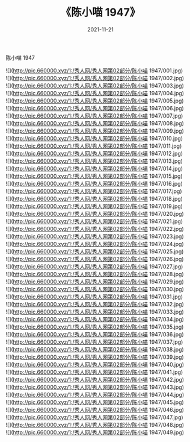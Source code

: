 ﻿---
layout: post
title:  《陈小喵 1947》
date:   2021-11-21
img: http://pic.660000.xyz/1:/秀人网/秀人网第02部分/陈小喵 1947/000.jpg
categories: [美女, 清纯, 唯美]
---

陈小喵 1947

  ![](http://pic.660000.xyz/1:/秀人网/秀人网第02部分/陈小喵 1947/001.jpg) <br> ![](http://pic.660000.xyz/1:/秀人网/秀人网第02部分/陈小喵 1947/002.jpg) <br> ![](http://pic.660000.xyz/1:/秀人网/秀人网第02部分/陈小喵 1947/003.jpg) <br> ![](http://pic.660000.xyz/1:/秀人网/秀人网第02部分/陈小喵 1947/004.jpg) <br> ![](http://pic.660000.xyz/1:/秀人网/秀人网第02部分/陈小喵 1947/005.jpg) <br> ![](http://pic.660000.xyz/1:/秀人网/秀人网第02部分/陈小喵 1947/006.jpg) <br> ![](http://pic.660000.xyz/1:/秀人网/秀人网第02部分/陈小喵 1947/007.jpg) <br> ![](http://pic.660000.xyz/1:/秀人网/秀人网第02部分/陈小喵 1947/008.jpg) <br> ![](http://pic.660000.xyz/1:/秀人网/秀人网第02部分/陈小喵 1947/009.jpg) <br> ![](http://pic.660000.xyz/1:/秀人网/秀人网第02部分/陈小喵 1947/010.jpg) <br> ![](http://pic.660000.xyz/1:/秀人网/秀人网第02部分/陈小喵 1947/011.jpg) <br> ![](http://pic.660000.xyz/1:/秀人网/秀人网第02部分/陈小喵 1947/012.jpg) <br> ![](http://pic.660000.xyz/1:/秀人网/秀人网第02部分/陈小喵 1947/013.jpg) <br> ![](http://pic.660000.xyz/1:/秀人网/秀人网第02部分/陈小喵 1947/014.jpg) <br> ![](http://pic.660000.xyz/1:/秀人网/秀人网第02部分/陈小喵 1947/015.jpg) <br> ![](http://pic.660000.xyz/1:/秀人网/秀人网第02部分/陈小喵 1947/016.jpg) <br> ![](http://pic.660000.xyz/1:/秀人网/秀人网第02部分/陈小喵 1947/017.jpg) <br> ![](http://pic.660000.xyz/1:/秀人网/秀人网第02部分/陈小喵 1947/018.jpg) <br> ![](http://pic.660000.xyz/1:/秀人网/秀人网第02部分/陈小喵 1947/019.jpg) <br> ![](http://pic.660000.xyz/1:/秀人网/秀人网第02部分/陈小喵 1947/020.jpg) <br> ![](http://pic.660000.xyz/1:/秀人网/秀人网第02部分/陈小喵 1947/021.jpg) <br> ![](http://pic.660000.xyz/1:/秀人网/秀人网第02部分/陈小喵 1947/022.jpg) <br> ![](http://pic.660000.xyz/1:/秀人网/秀人网第02部分/陈小喵 1947/023.jpg) <br> ![](http://pic.660000.xyz/1:/秀人网/秀人网第02部分/陈小喵 1947/024.jpg) <br> ![](http://pic.660000.xyz/1:/秀人网/秀人网第02部分/陈小喵 1947/025.jpg) <br> ![](http://pic.660000.xyz/1:/秀人网/秀人网第02部分/陈小喵 1947/026.jpg) <br> ![](http://pic.660000.xyz/1:/秀人网/秀人网第02部分/陈小喵 1947/027.jpg) <br> ![](http://pic.660000.xyz/1:/秀人网/秀人网第02部分/陈小喵 1947/028.jpg) <br> ![](http://pic.660000.xyz/1:/秀人网/秀人网第02部分/陈小喵 1947/029.jpg) <br> ![](http://pic.660000.xyz/1:/秀人网/秀人网第02部分/陈小喵 1947/030.jpg) <br> ![](http://pic.660000.xyz/1:/秀人网/秀人网第02部分/陈小喵 1947/031.jpg) <br> ![](http://pic.660000.xyz/1:/秀人网/秀人网第02部分/陈小喵 1947/032.jpg) <br> ![](http://pic.660000.xyz/1:/秀人网/秀人网第02部分/陈小喵 1947/033.jpg) <br> ![](http://pic.660000.xyz/1:/秀人网/秀人网第02部分/陈小喵 1947/034.jpg) <br> ![](http://pic.660000.xyz/1:/秀人网/秀人网第02部分/陈小喵 1947/035.jpg) <br> ![](http://pic.660000.xyz/1:/秀人网/秀人网第02部分/陈小喵 1947/036.jpg) <br> ![](http://pic.660000.xyz/1:/秀人网/秀人网第02部分/陈小喵 1947/037.jpg) <br> ![](http://pic.660000.xyz/1:/秀人网/秀人网第02部分/陈小喵 1947/038.jpg) <br> ![](http://pic.660000.xyz/1:/秀人网/秀人网第02部分/陈小喵 1947/039.jpg) <br> ![](http://pic.660000.xyz/1:/秀人网/秀人网第02部分/陈小喵 1947/040.jpg) <br> ![](http://pic.660000.xyz/1:/秀人网/秀人网第02部分/陈小喵 1947/041.jpg) <br> ![](http://pic.660000.xyz/1:/秀人网/秀人网第02部分/陈小喵 1947/042.jpg) <br> ![](http://pic.660000.xyz/1:/秀人网/秀人网第02部分/陈小喵 1947/043.jpg) <br> ![](http://pic.660000.xyz/1:/秀人网/秀人网第02部分/陈小喵 1947/044.jpg) <br> ![](http://pic.660000.xyz/1:/秀人网/秀人网第02部分/陈小喵 1947/045.jpg) <br> ![](http://pic.660000.xyz/1:/秀人网/秀人网第02部分/陈小喵 1947/046.jpg) <br> ![](http://pic.660000.xyz/1:/秀人网/秀人网第02部分/陈小喵 1947/047.jpg) <br> ![](http://pic.660000.xyz/1:/秀人网/秀人网第02部分/陈小喵 1947/048.jpg) <br> ![](http://pic.660000.xyz/1:/秀人网/秀人网第02部分/陈小喵 1947/049.jpg) <br>